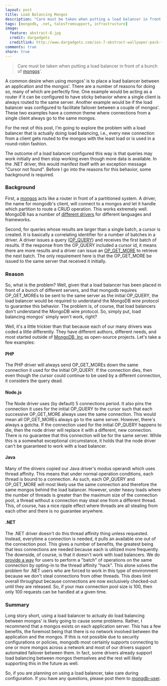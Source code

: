 ```yaml
---
layout: post
title: Load Balancing Mongos
description: "Care must be taken when putting a load balancer in front of a bunch of mongos."
tags: [mongodb, .net, talesfromsupport, infrastructure]
image:
  feature: abstract-8.jpg
  credit: dargadgetz
  creditlink: http://www.dargadgetz.com/ios-7-abstract-wallpaper-pack-for-iphone-5-and-ipod-touch-retina/
comments: true
share: true
---
```


> Care must be taken when putting a load balancer in front of a bunch of [mongos](http://docs.mongodb.org/master/reference/program/mongos/)'.

A common desire when using mongos' is to place a load balancer between an application and the mongos'.  There are a number of reasons for doing so, many of which are perfectly fine.  One example would be acting as a router if it can be configured to have sticky behavior where a single client is always routed to the same server.  Another example would be if the load balancer was configured to facilitate failover between a couple of mongos'.  These two examples have a common theme where connections from a single client always go to the same mongos.

For the rest of this post, I'm going to explore the problem with a load balancer that is actually doing load balancing, i.e., every new connection from a client gets routed to the mongos with the least load or is used in a round-robin fashion.

The outcome of a load balancer configured this way is that queries may work initially and then stop working even though more data is available.  In the .NET driver, this would manifest itself with an exception message "Cursor not found".  Before I go into the reasons for this behavior, some background is required.

### Background

First, a [mongos](http://docs.mongodb.org/master/reference/program/mongos/) acts like a router in front of a partitioned system.  A driver, the name for mongodb's client, will connect to a mongos and let it handle which partition to route a CRUD operation.  This works extremely well.  MongoDB has a number of [different drivers](http://docs.mongodb.org/ecosystem/drivers/) for different languages and frameworks. 

Second, for queries whose results are larger than a single batch, a cursor is created.  It is basically a correlating identifier for a number of batches in a driver.  A driver issues a query ([OP_QUERY](http://docs.mongodb.org/meta-driver/latest/legacy/mongodb-wire-protocol/#op-query)) and receives the first batch of results.  If the response from the OP_QUERY included a cursor id, it means there are more results and a driver can issue an [OP_GET_MORE](http://docs.mongodb.org/meta-driver/latest/legacy/mongodb-wire-protocol/#op-get-more) to retrieve the next batch.  The only requirement here is that the OP_GET_MORE be issued to the same server that received it initially. 

### Reason

So, what is the problem?  Well, given that a load balancer has been placed in front of a bunch of different servers, and that mongodb requires OP_GET_MOREs to be sent to the same server as the initial OP_QUERY, the load balancer would be required to understand the MongoDB wire protocol to guarantee this behavior.  The problem is, of course, that load balancers don't understand the MongoDB wire protocol.  So, simply put, load balancing mongos' simply won't work, right?

Well, it's a little trickier than that because each of our many drivers was coded a little differently.  They have different authors, different needs, and most started outside of [MongoDB, Inc](http://mongodb.com) as open-source projects.  Let's take a few examples:

#### PHP

The PHP driver will always send OP_GET_MOREs down the same connection it used for the initial OP_QUERY.  If the connection dies, then even though the cursor could continue to be used by a different connection, it considers the query dead.

#### Node.js

The Node driver uses (by default) 5 connections period.  It also pins the connection it uses for the initial OP_QUERY to the cursor such that each successive OP_GET_MORE always uses the same connection.  This would mean all OP_GET_MOREs always go to the same server.  However, there's always a gotcha.  If the connection used for the initial OP_QUERY happens to die, then the node driver will replace it with a different, new connection.  There is no guarantee that this connection will be for the same server.  While this is a somewhat exceptional circumstance, it holds that the node driver can't be guaranteed to work with a load balancer.

#### Java

Many of the drivers copied our Java driver's modus operandi which uses thread affinity.  This means that under normal operation conditions, each thread is bound to a connection.  As such, each OP_QUERY and OP_GET_MORE will most likely use the same connection and therefore the same mongos behind the load balancer.  However, under heavy loads where the number of threads is greater than the maximum size of the connection pool, a thread without a connection may steal one from a different thread.  This, of course, has a nice ripple effect where threads are all stealing from each other and there is no guarantee anywhere.

#### .NET

The .NET driver doesn't do this thread affinity thing unless requested.  Instead, everytime a connection is needed, it pulls an available one out of the connection pool.  This gives a number of benefits, the greatest being that less connections are needed because each is utilized more frequently.  The downside, of course, is that it doesn't work with load balancers.  We do [provide a way](http://docs.mongodb.org/ecosystem/tutorial/use-csharp-driver/#requeststart-requestdone-methods) for users to perform a "batch" of operations on the same connection by opting-in to the thread affinity "hack".  This alone solves the problem for .NET users who are forced to work in this type of environment because we don't steal connections from other threads.  This does limit overall throughput because connections are now exclusively checked-out until they are released.  So, if your max connection pool size is 100, then only 100 requests can be handled at a given time.

### Summary

Long story short, using a load balancer to actualy do load balancing between mongos' is likely going to cause some problems. Rather, I recommend that a mongos exists on each application server.  This has a few benefits, the foremost being that there is no network involved between the application and the mongos.  If this is not possible due to security configurations or policies, mongodb most certainly supports connecting to one or more mongos across a network and most of our drivers support automated failover between them.  In fact, some drivers already support load balancing between mongos themselves and the rest will likely supporting this in the future as well. 

So, if you are planning on using a load balancer, take care during configuration.  If you have any questions, please post them to [mongdb-user](https://groups.google.com/forum/#!forum/mongodb-user).